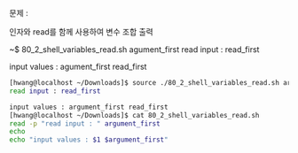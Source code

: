 문제 : 

인자와 read를 함께 사용하여 변수 조합 출력

~$ 80_2_shell_variables_read.sh agument_first
read input : read_first

input values : agument_first read_first

```bash
[hwang@localhost ~/Downloads]$ source ./80_2_shell_variables_read.sh argument_first
read input : read_first 

input values : argument_first read_first
[hwang@localhost ~/Downloads]$ cat 80_2_shell_variables_read.sh 
read -p "read input : " argument_first
echo
echo "input values : $1 $argument_first"

```